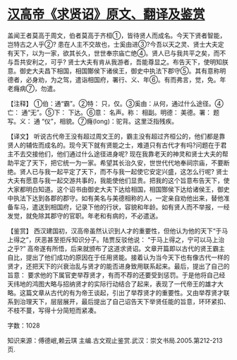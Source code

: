 # [汉高帝《求贤诏》原文、翻译及鉴赏](https://www.vrrw.net/wx/14064.html)

盖闻王者莫高于周文，伯者莫高于齐桓①，皆待贤人而成名。今天下贤者智能，岂特古之人乎②? 患在人主不交故也，士奚由进③?今吾以天之灵、贤士大夫定有天下，以为一家，欲其长久，世世奉宗庙亡绝④。贤人已与我共平之矣，而不与吾共安利之，可乎? 贤士大夫有肯从我游者，吾能尊显之。布告天下，使明知朕意。御史大夫昌下相国，相国酇侯下诸侯王，御史中执法下郡守⑤。其有意称明德者，必身劝，为之驾，遣诣相国府，署行、义、年⑥。有而弗言，觉，免。年老癃病⑦，勿遣。

【注释】 ①伯：通“霸”。②特： 只，仅。③奚由：从何，通过什么途径。④亡： 通“无”。⑤下： 下达。⑥意： 名声。称： 相副。明德： 美德。署： 题写。义： 通 “仪”，相貌。⑦癃(long)：驼背。这里泛指残疾。



【译文】 听说古代帝王没有超过周文王的，霸主没有超过齐桓公的，他们都是靠贤人的辅佐而成名的。现今天下就有贤能之士，难道只有古代才有吗?问题在于君主不去交接他们，他们通过什么途径进身呢? 现在我靠老天的神灵和贤士大夫的帮助平定了天下，把它统一为一家。希望其长治久安，世世代代地奉祠宗庙，不要断绝。贤人已与我一起平定了天下，而不与我一起使它安定兴盛，这怎么行呢? 贤士大夫有愿意与我一起交游共事的，我能使他们显贵。把我的这个旨意布告天下，使大家都明白知道。这个诏书由御史大夫下达给相国，相国酂侯下达给诸侯王，御史中执法下达到各郡的郡守。如有美名与美德相称的人，一定亲自劝他出来，替他准备车马，遣送到相国府，记录下他的行状，容貌和年龄。如有贤人而不举报，一经发觉，就免除其郡守的官职。年老和有病的，不必遣送。

【鉴赏】 西汉建国初，汉高帝虽然认识到人才的重要性，但他认为他的天下“于马上得之”，厌恶甚至拒斥知识分子。陆贾反驳他说： “于马上得之，宁可以马上治之乎?” 高帝遂有所悟，后来就颁布了这道求贤诏。文章开篇即以古代的贤王霸主自比，提出了他们成功的原因在于任用贤能。接着认为当今天下也有像古代一样的贤才，还把天下的兴衰治乱与贤才的能否进身致用联系起来。最后，提出了自己的旨意： 要求他的下属官吏举荐贤才，有而不荐的还要受到惩罚。于是他将自己经天纬地的鸿图大略与招纳贤才的实际行动结合了起来，表现了一代帝王的雄才大略。这篇文章从古代的有为帝王谈起，引出了举荐贤才的重要性。又由举荐贤才联系到治理天下，层层展开，最后提出了自己诏告天下举贤任能的旨意，环环紧扣、不枝不蔓，写得十分简短而紧凑。

字数：1028

知识来源：傅德岷,赖云琪 主编.古文观止鉴赏.武汉：崇文书局.2005.第212-213页.

